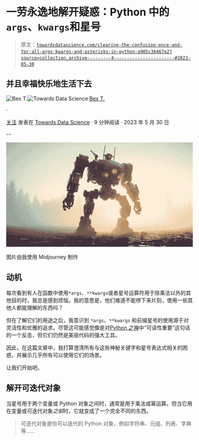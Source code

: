 # 一劳永逸地解开疑惑：Python 中的`args`、`kwargs`和星号

> 原文：[`towardsdatascience.com/clearing-the-confusion-once-and-for-all-args-kwargs-and-asterisks-in-python-a905c36467a2?source=collection_archive---------4-----------------------#2023-05-30`](https://towardsdatascience.com/clearing-the-confusion-once-and-for-all-args-kwargs-and-asterisks-in-python-a905c36467a2?source=collection_archive---------4-----------------------#2023-05-30)

## 并且幸福快乐地生活下去

[](https://ibexorigin.medium.com/?source=post_page-----a905c36467a2--------------------------------)![Bex T.](https://ibexorigin.medium.com/?source=post_page-----a905c36467a2--------------------------------)[](https://towardsdatascience.com/?source=post_page-----a905c36467a2--------------------------------)![Towards Data Science](https://towardsdatascience.com/?source=post_page-----a905c36467a2--------------------------------) [Bex T.](https://ibexorigin.medium.com/?source=post_page-----a905c36467a2--------------------------------)

·

[关注](https://medium.com/m/signin?actionUrl=https%3A%2F%2Fmedium.com%2F_%2Fsubscribe%2Fuser%2F39db050c2ac2&operation=register&redirect=https%3A%2F%2Ftowardsdatascience.com%2Fclearing-the-confusion-once-and-for-all-args-kwargs-and-asterisks-in-python-a905c36467a2&user=Bex+T.&userId=39db050c2ac2&source=post_page-39db050c2ac2----a905c36467a2---------------------post_header-----------) 发表在 [Towards Data Science](https://towardsdatascience.com/?source=post_page-----a905c36467a2--------------------------------) · 9 分钟阅读 · 2023 年 5 月 30 日 [](https://medium.com/m/signin?actionUrl=https%3A%2F%2Fmedium.com%2F_%2Fvote%2Ftowards-data-science%2Fa905c36467a2&operation=register&redirect=https%3A%2F%2Ftowardsdatascience.com%2Fclearing-the-confusion-once-and-for-all-args-kwargs-and-asterisks-in-python-a905c36467a2&user=Bex+T.&userId=39db050c2ac2&source=-----a905c36467a2---------------------clap_footer-----------)

--

[](https://medium.com/m/signin?actionUrl=https%3A%2F%2Fmedium.com%2F_%2Fbookmark%2Fp%2Fa905c36467a2&operation=register&redirect=https%3A%2F%2Ftowardsdatascience.com%2Fclearing-the-confusion-once-and-for-all-args-kwargs-and-asterisks-in-python-a905c36467a2&source=-----a905c36467a2---------------------bookmark_footer-----------)![](img/49a1db551c8f925a358bd20c9e9f7d04.png)

图片由我使用 Midjourney 制作

## 动机

每次看到有人在函数中使用`*args`、`**kwargs`或者星号运算符用于除乘法以外的其他目的时，我总是感到烦恼。我的意思是，他们难道不能停下来片刻，使用一些其他人都能理解的东西吗？

但在了解它们的用途之后，我意识到 `*args`、`**kwargs` 和前缀星号的使用源于对灵活性和优雅的追求。尽管这可能感觉像是对[Python 之禅](https://peps.python.org/pep-0020/)中“可读性重要”这句话的一个反击，但它们仍然是美丽代码的强大工具。

因此，在这篇文章中，我打算澄清所有与这些神秘关键字和星号表达式相关的困惑，并展示几乎所有可以使用它们的场景。

让我们开始吧。

## 解开可迭代对象

当星号用于两个变量或 Python 对象之间时，通常是用于乘法或幂运算。但当它用在变量或可迭代对象*之前*时，它就变成了一个完全不同的东西。

> 可迭代对象是你可以迭代的 Python 对象，例如字符串、元组、列表、字典等……
